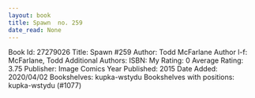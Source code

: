 ```yaml
---
layout: book
title: Spawn  no. 259
date_read: None
---
```


Book Id: 27279026
Title: Spawn #259
Author: Todd McFarlane
Author l-f: McFarlane, Todd
Additional Authors: 
ISBN: 
My Rating: 0
Average Rating: 3.75
Publisher: Image Comics
Year Published: 2015
Date Added: 2020/04/02
Bookshelves: kupka-wstydu
Bookshelves with positions: kupka-wstydu (#1077)

